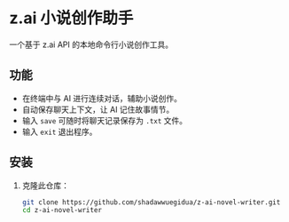 # z.ai 小说创作助手

一个基于 z.ai API 的本地命令行小说创作工具。

## 功能

- 在终端中与 AI 进行连续对话，辅助小说创作。
- 自动保存聊天上下文，让 AI 记住故事情节。
- 输入 `save` 可随时将聊天记录保存为 `.txt` 文件。
- 输入 `exit` 退出程序。

## 安装

1. 克隆此仓库：
   ```bash
   git clone https://github.com/shadawwuegidua/z-ai-novel-writer.git
   cd z-ai-novel-writer